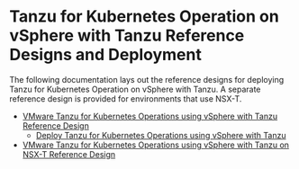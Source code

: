 # Tanzu for Kubernetes Operation on vSphere with Tanzu Reference Designs and Deployment

The following documentation lays out the reference designs for deploying Tanzu for Kubernetes Operation on vSphere with Tanzu. A separate reference design is provided for environments that use NSX-T. 

- [VMware Tanzu for Kubernetes Operations using vSphere with Tanzu Reference Design](./reference-designs/tko-on-vsphere-with-tanzu.md)
    - [Deploy Tanzu for Kubernetes Operations using vSphere with Tanzu](./deployment-guides/tko-on-vsphere-with-tanzu.md)
- [VMware Tanzu for Kubernetes Operations using vSphere with Tanzu on NSX-T Reference Design](./reference-designs/tko-on-vsphere-with-tanzu-nsxt.md)